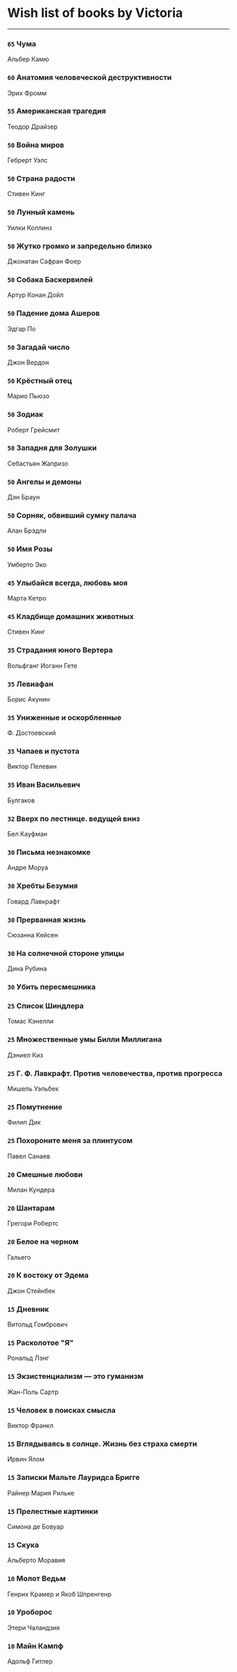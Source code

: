 # Wish list of books by Victoria
---

### `65` Чума
Альбер Камю

### `60` Анатомия человеческой деструктивности
Эрих Фромм

### `55` Американская трагедия
Теодор Драйзер

### `50` Война миров
Гебрерт Уэлс

### `50` Страна радости
Стивен Кинг

### `50` Лунный камень
Уилки Коллинз

### `50` Жутко громко и запредельно близко
Джонатан Сафран Фоер

### `50` Собака Баскервилей
Артур Конан Дойл

### `50` Падение дома Ашеров
Эдгар По

### `50` Загадай число
Джон Вердон

### `50` Крёстный отец
Марио Пьюзо

### `50` Зодиак
Роберт Грейсмит

### `50` Западня для Золушки
Себастьян Жапризо

### `50` Ангелы и демоны
Дэн Браун

### `50` Сорняк, обвивший сумку палача
Алан Брэдли

### `50` Имя Розы
Умберто Эко

### `45` Улыбайся всегда, любовь моя
Марта Кетро

### `45` Кладбище домашних животных
Стивен Кинг

### `35` Страдания юного Вертера
Вольфганг Иоганн Гете

### `35` Левиафан
Борис Акунин

### `35` Униженные и оскорбленные
Ф. Достоевский

### `35` Чапаев и пустота
Виктор Пелевин

### `35` Иван Васильевич
Булгаков

### `32` Вверх по лестнице. ведущей вниз
Бел Кауфман

### `30` Письма незнакомке
Андре Моруа

### `30` Хребты Безумия
Говард Лавкрафт

### `30` Прерванная жизнь
Сюзанна Кейсен

### `30` На солнечной стороне улицы
Дина Рубина

### `30` Убить пересмешника

### `25` Список Шиндлера
Томас Кэнелли

### `25` Множественные умы Билли Миллигана
Дэниел Киз

### `25` Г. Ф. Лавкрафт. Против человечества, против прогресса
Мишель Уэльбек

### `25` Помутнение
Филип Дик

### `25` Похороните меня за плинтусом
Павел Санаев

### `20` Смешные любови
Милан Кундера

### `20` Шантарам
Грегори Робертс

### `20` Белое на черном
Гальего

### `20` К востоку от Эдема
Джон Стейнбек

### `15` Дневник
Витольд Гомбрович

### `15` Расколотое "Я"
Рональд Лэнг

### `15` Экзистенциализм — это гуманизм
Жан-Поль Сартр

### `15` Человек в поисках смысла
Виктор Франкл

### `15` Вглядываясь в солнце. Жизнь без страха смерти
Ирвин Ялом

### `15` Записки Мальте Лауридса Бригге
Райнер Мария Рильке

### `15` Прелестные картинки
Симона де Бовуар

### `15` Скука
Альберто Моравия

### `10` Молот Ведьм
Генрих Крамер и Якоб Шпренгенр

### `10` Уроборос
Этери Чаландзия

### `10` Майн Кампф
Адольф Гитлер

